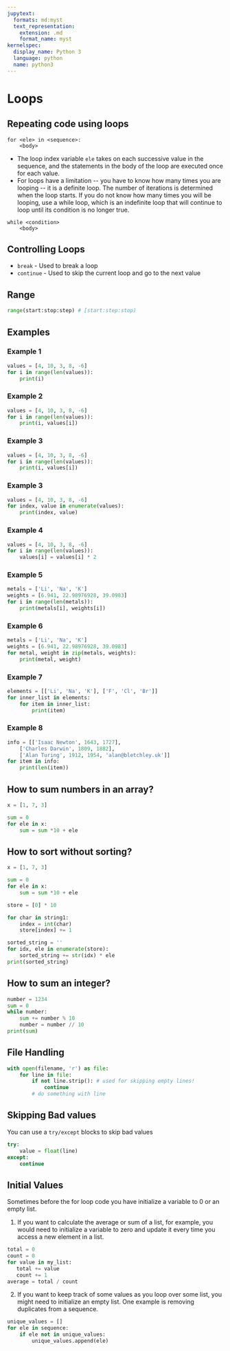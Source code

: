 ```yaml
---
jupytext:
  formats: md:myst
  text_representation:
    extension: .md
    format_name: myst
kernelspec:
  display_name: Python 3
  language: python
  name: python3
---
```



# Loops

## Repeating code using loops

```
for <ele> in <sequence>:
    <body>
```

- The loop index variable `ele` takes on each successive value in the sequence, and the statements in the body of the loop are executed once for each value.
- For loops have a limitation -- you have to know how many times you are looping -- it is a definite loop. The number of iterations is determined when the loop starts. If you do not know how many times you will be looping, use a while loop, which is an indefinite loop that will continue to loop until its condition is no longer true.

```
while <condition>
    <body>
```

## Controlling Loops
- `break` - Used to break a loop
- `continue` - Used to skip the current loop and go to the next value

## Range

```python
range(start:stop:step) # [start:step:stop)
```

## Examples

### Example 1
```python
values = [4, 10, 3, 8, -6]
for i in range(len(values)):
    print(i)
```

### Example 2
```python
values = [4, 10, 3, 8, -6]
for i in range(len(values)):
    print(i, values[i])
```

### Example 3
```python
values = [4, 10, 3, 8, -6]
for i in range(len(values)):
    print(i, values[i])
```

### Example 3
```python
values = [4, 10, 3, 8, -6]
for index, value in enumerate(values):
    print(index, value)
```

### Example 4
```python
values = [4, 10, 3, 8, -6]
for i in range(len(values)):
    values[i] = values[i] * 2
```

### Example 5
```python
metals = ['Li', 'Na', 'K']
weights = [6.941, 22.98976928, 39.0983]
for i in range(len(metals)):
    print(metals[i], weights[i])
```

### Example 6
```python
metals = ['Li', 'Na', 'K']
weights = [6.941, 22.98976928, 39.0983]
for metal, weight in zip(metals, weights):
    print(metal, weight)
```

### Example 7
```python
elements = [['Li', 'Na', 'K'], ['F', 'Cl', 'Br']]
for inner_list in elements:
    for item in inner_list:
        print(item)
```

### Example 8

```python
info = [['Isaac Newton', 1643, 1727],
    ['Charles Darwin', 1809, 1882],
    ['Alan Turing', 1912, 1954, 'alan@bletchley.uk']]
for item in info:
    print(len(item))
```

## How to sum numbers in an array?

```python
x = [1, 7, 3]

sum = 0
for ele in x:
    sum = sum *10 + ele
```

## How to sort without sorting?
```python
x = [1, 7, 3]

sum = 0
for ele in x:
    sum = sum *10 + ele
```

```python
store = [0] * 10

for char in string1:
    index = int(char)
    store[index] += 1

sorted_string = ''
for idx, ele in enumerate(store):
    sorted_string += str(idx) * ele
print(sorted_string)
```

## How to sum an integer?
```python
number = 1234
sum = 0
while number:
    sum += number % 10
    number = number // 10 
print(sum)
```

## File Handling

```python
with open(filename, 'r') as file:
    for line in file:
        if not line.strip(): # used for skipping empty lines!
            continue
        # do something with line
```


## Skipping Bad values
You can use a `try/except` blocks to skip bad values

```python
try:
    value = float(line)
except:
    continue
```

## Initial Values
Sometimes before the for loop code you have initialize a variable to 0 or an empty list.
1. If you want to calculate the average or sum of a list, for example, you would need to initialize a variable to zero and update it every time you access a new element in a list.

```python
total = 0
count = 0
for value in my_list:
   total += value
   count += 1
average = total / count
```

2. If you want to keep track of some values as you loop over some list, you might need to initialize an empty list. One example is removing duplicates from a sequence.

```python
unique_values = []
for ele in sequence:
    if ele not in unique_values:
        unique_values.append(ele)
```


